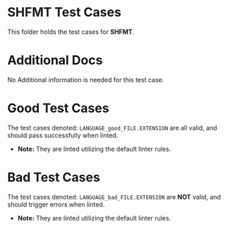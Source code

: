 # SHFMT Test Cases

This folder holds the test cases for **SHFMT**.

# Additional Docs

No Additional information is needed for this test case.

# Good Test Cases

The test cases denoted: `LANGUAGE_good_FILE.EXTENSION` are all valid, and should pass successfully when linted.

- **Note:** They are linted utilizing the default linter rules.

# Bad Test Cases

The test cases denoted: `LANGUAGE_bad_FILE.EXTENSION` are **NOT** valid, and should trigger errors when linted.

- **Note:** They are linted utilizing the default linter rules.

